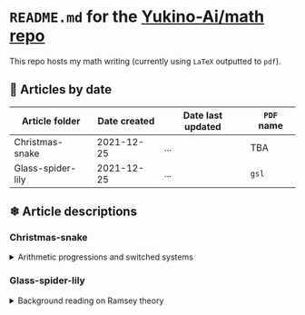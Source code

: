 # `README.md` for the [Yukino-Ai/math repo](https://github.com/Yukino-Ai/math)

This repo hosts my math writing (currently using `LaTeX` outputted to `pdf`).

## 📅 Articles by date

| Article folder    | Date created | Date last updated | `PDF` name |
| ----------------- | ------------ | ----------------- | ---------- |
| Christmas-snake   | 2021-12-25   | ...               | TBA        |
| Glass-spider-lily | 2021-12-25   | ...               | `gsl`      |

## ❄ Article descriptions

### Christmas-snake

<details><summary>Arithmetic progressions and switched systems</summary>

This article explores potential connections between [👤 Ben Green](http://people.maths.ox.ac.uk/greenbj/)'s recent paper on van der Waerden numbers [📝 here](https://arxiv.org/abs/2102.01543) and switched systems (e.g. see these [📝 lecture notes](https://personal.utdallas.edu/~makarenkov/notes_switched_systems.pdf) by [👤 Oleg Makarenkov](https://personal.utdallas.edu/~makarenkov/)).

#### Other links

Quanta Magazine article:  
[⚛ Mathematician Hurls Structure and Disorder Into Century-Old Problem](https://www.quantamagazine.org/oxford-mathematician-advances-century-old-combinatorics-problem-20211215/)  
[👤 Erica Klarreich](http://www.ericaklarreich.com/)

</details>

### Glass-spider-lily

<details><summary>Background reading on Ramsey theory</summary>

This article works through some simple examples in Ramsey theory. Sources include the [👥 Wikipedia article on Ramsey theory](https://en.wikipedia.org/wiki/Ramsey_theory) and maybe some examples from [📔 The Mathematical Coloring Book](https://en.wikipedia.org/wiki/The_Mathematical_Coloring_Book) by [👤 Alexander Soifer](https://asoifer.uccs.edu/).

</details>
